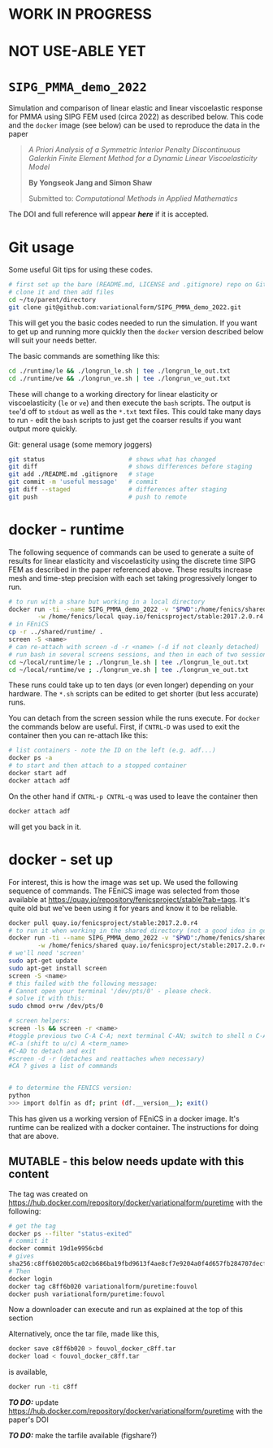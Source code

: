 # WORK IN PROGRESS

# NOT USE-ABLE YET

# `SIPG_PMMA_demo_2022`

Simulation and comparison of linear elastic and linear viscoelastic response for PMMA using SIPG FEM used (circa 2022) as described below. This code and the `docker` image (see below) can be used to reproduce the data in the paper

>*A Priori Analysis of a Symmetric Interior Penalty Discontinuous Galerkin Finite Element Method for a Dynamic Linear Viscoelasticity Model*
>
>**By Yongseok Jang and Simon Shaw**
>>Submitted to: *Computational Methods in Applied Mathematics*

The DOI and full reference will appear __*here*__ if it is accepted.


# Git usage

Some useful Git tips for using these codes.

```bash
# first set up the bare (README.md, LICENSE and .gitignore) repo on Git Hub
# clone it and then add files
cd ~/to/parent/directory
git clone git@github.com:variationalform/SIPG_PMMA_demo_2022.git
```
This will get you the basic codes needed to run the simulation. If you want to get up and running more quickly then the `docker` version described below will suit your needs better.

The basic commands are something like this:

```bash
cd ./runtime/le && ./longrun_le.sh | tee ./longrun_le_out.txt
cd ./runtime/ve && ./longrun_ve.sh | tee ./longrun_ve_out.txt
```
These will change to a working directory for linear elasticity or viscoelasticity (`le` or `ve`) and then execute the `bash` scripts. The output is `tee`'d off to `stdout` as well as the `*.txt` text files. This could take many days to run - edit the `bash` scripts to just get the coarser results if you want output more quickly.

 
Git: general usage (some memory joggers)

```bash
git status                       # shows what has changed
git diff                         # shows differences before staging
git add ./README.md .gitignore   # stage
git commit -m 'useful message'   # commit
git diff --staged                # differences after staging
git push                         # push to remote
```


# docker - runtime

The following sequence of commands can be used to generate a suite of results 
for linear elasticity and viscoelasticity using the discrete time SIPG FEM as
described in the paper referenced above. These results increase mesh and time-step
precision with each set taking progressively longer to run. 

```bash
# to run with a share but working in a local directory
docker run -ti --name SIPG_PMMA_demo_2022 -v "$PWD":/home/fenics/shared \
        -w /home/fenics/local quay.io/fenicsproject/stable:2017.2.0.r4
# in FEniCS
cp -r ../shared/runtime/ .
screen -S <name>
# can re-attach with screen -d -r <name> (-d if not cleanly detached)
# run bash in several screens sessions, and then in each of two sessions
cd ~/local/runtime/le ; ./longrun_le.sh | tee ./longrun_le_out.txt
cd ~/local/runtime/ve ; ./longrun_ve.sh | tee ./longrun_ve_out.txt
```

These runs could take up to ten days (or even longer) depending on your hardware.
The `*.sh` scripts can be edited to get shorter (but less accurate) runs.

You can detach from the screen session while the runs execute. For `docker` the commands below are useful. First, if `CNTRL-D` was used to exit the container then you can re-attach like this:

```bash
# list containers - note the ID on the left (e.g. adf...)
docker ps -a
# to start and then attach to a stopped container
docker start adf
docker attach adf
```
On the other hand if `CNTRL-p CNTRL-q` was used to leave the container then

```bash
docker attach adf
```
will get you back in it.


# docker - set up

For interest, this is how the image was set up. We used the following sequence of commands. The FEniCS image was selected from those available at <https://quay.io/repository/fenicsproject/stable?tab=tags>. It's quite old but we've been using it for years and know it to be reliable.


```bash
docker pull quay.io/fenicsproject/stable:2017.2.0.r4
# to run it when working in the shared directory (not a good idea in general)
docker run -ti --name SIPG_PMMA_demo_2022 -v "$PWD":/home/fenics/shared \
        -w /home/fenics/shared quay.io/fenicsproject/stable:2017.2.0.r4
# we'll need 'screen'
sudo apt-get update
sudo apt-get install screen
screen -S <name>
# this failed with the following message:
# Cannot open your terminal '/dev/pts/0' - please check.
# solve it with this:
sudo chmod o+rw /dev/pts/0

# screen helpers:
screen -ls && screen -r <name>
#toggle previous two C-A C-A; next terminal C-AN; switch to shell n C-A n
#C-a (shift to u/c) A <term_name>
#C-AD to detach and exit
#screen -d -r (detaches and reattaches when necessary)
#CA ? gives a list of commands


# to determine the FENICS version:
python
>>> import dolfin as df; print (df.__version__); exit()

```
This has given us a working version of FEniCS in a docker image. It's runtime can be realized with a docker container. The instructions for doing that are above.


## MUTABLE - this below needs update with this content

The tag was created on <https://hub.docker.com/repository/docker/variationalform/puretime> with the following:

```bash
# get the tag
docker ps --filter "status-exited"
# commit it
docker commit 19d1e9956cbd
# gives
sha256:c8ff6b020b5ca02cb686ba19fbd9613f4ae8cf7e9204a0f4d657fb284707decf
# Then
docker login
docker tag c8ff6b020 variationalform/puretime:fouvol
docker push variationalform/puretime:fouvol
```

Now a downloader can execute and run as explained at the top of this section

Alternatively, once the tar file, made like this,

```bash
docker save c8ff6b020 > fouvol_docker_c8ff.tar
docker load < fouvol_docker_c8ff.tar
```

is available,

```bash
docker run -ti c8ff
```

**_*TO DO:*_** update <https://hub.docker.com/repository/docker/variationalform/puretime> with the paper's DOI

**_*TO DO:*_** make the tarfile available (figshare?)

